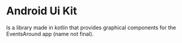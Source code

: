 # Android Ui Kit
Is a library made in kotlin that provides graphical components for the EventsAround app (name not final).
